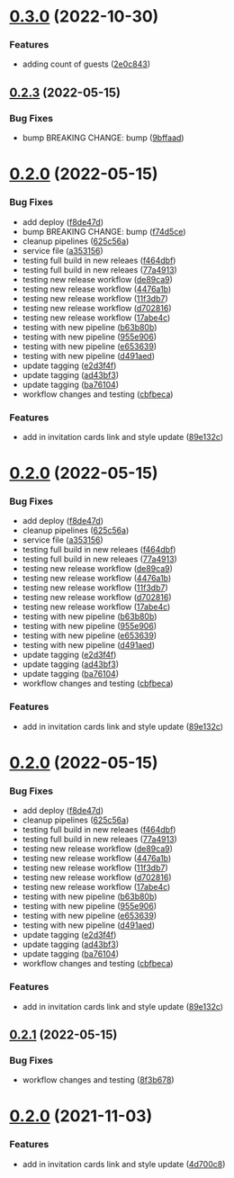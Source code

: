# [0.3.0](https://github.com/LucasCarioca/wedding-registration-admin/compare/v0.2.3...v0.3.0) (2022-10-30)


### Features

* adding count of guests ([2e0c843](https://github.com/LucasCarioca/wedding-registration-admin/commit/2e0c843b497c0c27c4f4751387174996d17f085a))

## [0.2.3](https://github.com/LucasCarioca/wedding-registration-admin/compare/v0.2.2...v0.2.3) (2022-05-15)


### Bug Fixes

* bump BREAKING CHANGE: bump ([9bffaad](https://github.com/LucasCarioca/wedding-registration-admin/commit/9bffaadab566426457eaf4a01baac7595d17e0c4))

# [0.2.0](https://github.com/LucasCarioca/wedding-registration-admin/compare/v0.1.5...v0.2.0) (2022-05-15)


### Bug Fixes

* add deploy ([f8de47d](https://github.com/LucasCarioca/wedding-registration-admin/commit/f8de47d3eb4dd83509d3d537348b611bcc2e7a3b))
* bump BREAKING CHANGE: bump ([f74d5ce](https://github.com/LucasCarioca/wedding-registration-admin/commit/f74d5ce190817de7180b1830cbccd29756da91b9))
* cleanup pipelines ([625c56a](https://github.com/LucasCarioca/wedding-registration-admin/commit/625c56ab08c762cb1d35f20434c0db0ce22ca495))
* service file ([a353156](https://github.com/LucasCarioca/wedding-registration-admin/commit/a35315624c1971f39d0c3ccb571f047c8eeefe64))
* testing full build in new releaes ([f464dbf](https://github.com/LucasCarioca/wedding-registration-admin/commit/f464dbfa2e2487132696a5f5c92235eb8c430af3))
* testing full build in new releaes ([77a4913](https://github.com/LucasCarioca/wedding-registration-admin/commit/77a491335d15993e07aa82ecca52e140d8fcced4))
* testing new release workflow ([de89ca9](https://github.com/LucasCarioca/wedding-registration-admin/commit/de89ca95ddbfb6e5bb8fc8a6ab8e9bc381613c7d))
* testing new release workflow ([4476a1b](https://github.com/LucasCarioca/wedding-registration-admin/commit/4476a1b6e63b4d0cae0e978f536bc0032c1f0502))
* testing new release workflow ([11f3db7](https://github.com/LucasCarioca/wedding-registration-admin/commit/11f3db7af08b19bd552f21e0ab34803307014420))
* testing new release workflow ([d702816](https://github.com/LucasCarioca/wedding-registration-admin/commit/d70281616830ffba09cba1eec3c542264e7556c4))
* testing new release workflow ([17abe4c](https://github.com/LucasCarioca/wedding-registration-admin/commit/17abe4cfe2b618664ebc970a9891d68b9f98a43b))
* testing with new pipeline ([b63b80b](https://github.com/LucasCarioca/wedding-registration-admin/commit/b63b80be0baed99967eb258854bc7badf8ecaad4))
* testing with new pipeline ([955e906](https://github.com/LucasCarioca/wedding-registration-admin/commit/955e9063e0de00342c210bae5c8c42f3d6374d41))
* testing with new pipeline ([e653639](https://github.com/LucasCarioca/wedding-registration-admin/commit/e653639e1605b148f60a28c155f1934057c564c4))
* testing with new pipeline ([d491aed](https://github.com/LucasCarioca/wedding-registration-admin/commit/d491aedeb7d7ef56746e36d186e88759a6a13ece))
* update tagging ([e2d3f4f](https://github.com/LucasCarioca/wedding-registration-admin/commit/e2d3f4f17dbbe590cf9e2b6ca3b71eae7dd4c168))
* update tagging ([ad43bf3](https://github.com/LucasCarioca/wedding-registration-admin/commit/ad43bf36f2826da7351847ea61f4f531666a8390))
* update tagging ([ba76104](https://github.com/LucasCarioca/wedding-registration-admin/commit/ba76104d3b9fd11a29a9e28270870d5bafec5b56))
* workflow changes and testing ([cbfbeca](https://github.com/LucasCarioca/wedding-registration-admin/commit/cbfbecab389fc88fbc61c312a52c422384cb86c7))


### Features

* add in invitation cards link and style update ([89e132c](https://github.com/LucasCarioca/wedding-registration-admin/commit/89e132c011dfff2a7369c1ea277f089d59e79eeb))

# [0.2.0](https://github.com/LucasCarioca/wedding-registration-admin/compare/v0.1.5...v0.2.0) (2022-05-15)


### Bug Fixes

* add deploy ([f8de47d](https://github.com/LucasCarioca/wedding-registration-admin/commit/f8de47d3eb4dd83509d3d537348b611bcc2e7a3b))
* cleanup pipelines ([625c56a](https://github.com/LucasCarioca/wedding-registration-admin/commit/625c56ab08c762cb1d35f20434c0db0ce22ca495))
* service file ([a353156](https://github.com/LucasCarioca/wedding-registration-admin/commit/a35315624c1971f39d0c3ccb571f047c8eeefe64))
* testing full build in new releaes ([f464dbf](https://github.com/LucasCarioca/wedding-registration-admin/commit/f464dbfa2e2487132696a5f5c92235eb8c430af3))
* testing full build in new releaes ([77a4913](https://github.com/LucasCarioca/wedding-registration-admin/commit/77a491335d15993e07aa82ecca52e140d8fcced4))
* testing new release workflow ([de89ca9](https://github.com/LucasCarioca/wedding-registration-admin/commit/de89ca95ddbfb6e5bb8fc8a6ab8e9bc381613c7d))
* testing new release workflow ([4476a1b](https://github.com/LucasCarioca/wedding-registration-admin/commit/4476a1b6e63b4d0cae0e978f536bc0032c1f0502))
* testing new release workflow ([11f3db7](https://github.com/LucasCarioca/wedding-registration-admin/commit/11f3db7af08b19bd552f21e0ab34803307014420))
* testing new release workflow ([d702816](https://github.com/LucasCarioca/wedding-registration-admin/commit/d70281616830ffba09cba1eec3c542264e7556c4))
* testing new release workflow ([17abe4c](https://github.com/LucasCarioca/wedding-registration-admin/commit/17abe4cfe2b618664ebc970a9891d68b9f98a43b))
* testing with new pipeline ([b63b80b](https://github.com/LucasCarioca/wedding-registration-admin/commit/b63b80be0baed99967eb258854bc7badf8ecaad4))
* testing with new pipeline ([955e906](https://github.com/LucasCarioca/wedding-registration-admin/commit/955e9063e0de00342c210bae5c8c42f3d6374d41))
* testing with new pipeline ([e653639](https://github.com/LucasCarioca/wedding-registration-admin/commit/e653639e1605b148f60a28c155f1934057c564c4))
* testing with new pipeline ([d491aed](https://github.com/LucasCarioca/wedding-registration-admin/commit/d491aedeb7d7ef56746e36d186e88759a6a13ece))
* update tagging ([e2d3f4f](https://github.com/LucasCarioca/wedding-registration-admin/commit/e2d3f4f17dbbe590cf9e2b6ca3b71eae7dd4c168))
* update tagging ([ad43bf3](https://github.com/LucasCarioca/wedding-registration-admin/commit/ad43bf36f2826da7351847ea61f4f531666a8390))
* update tagging ([ba76104](https://github.com/LucasCarioca/wedding-registration-admin/commit/ba76104d3b9fd11a29a9e28270870d5bafec5b56))
* workflow changes and testing ([cbfbeca](https://github.com/LucasCarioca/wedding-registration-admin/commit/cbfbecab389fc88fbc61c312a52c422384cb86c7))


### Features

* add in invitation cards link and style update ([89e132c](https://github.com/LucasCarioca/wedding-registration-admin/commit/89e132c011dfff2a7369c1ea277f089d59e79eeb))

# [0.2.0](https://github.com/LucasCarioca/wedding-registration-admin/compare/v0.1.5...v0.2.0) (2022-05-15)


### Bug Fixes

* add deploy ([f8de47d](https://github.com/LucasCarioca/wedding-registration-admin/commit/f8de47d3eb4dd83509d3d537348b611bcc2e7a3b))
* cleanup pipelines ([625c56a](https://github.com/LucasCarioca/wedding-registration-admin/commit/625c56ab08c762cb1d35f20434c0db0ce22ca495))
* testing full build in new releaes ([f464dbf](https://github.com/LucasCarioca/wedding-registration-admin/commit/f464dbfa2e2487132696a5f5c92235eb8c430af3))
* testing full build in new releaes ([77a4913](https://github.com/LucasCarioca/wedding-registration-admin/commit/77a491335d15993e07aa82ecca52e140d8fcced4))
* testing new release workflow ([de89ca9](https://github.com/LucasCarioca/wedding-registration-admin/commit/de89ca95ddbfb6e5bb8fc8a6ab8e9bc381613c7d))
* testing new release workflow ([4476a1b](https://github.com/LucasCarioca/wedding-registration-admin/commit/4476a1b6e63b4d0cae0e978f536bc0032c1f0502))
* testing new release workflow ([11f3db7](https://github.com/LucasCarioca/wedding-registration-admin/commit/11f3db7af08b19bd552f21e0ab34803307014420))
* testing new release workflow ([d702816](https://github.com/LucasCarioca/wedding-registration-admin/commit/d70281616830ffba09cba1eec3c542264e7556c4))
* testing new release workflow ([17abe4c](https://github.com/LucasCarioca/wedding-registration-admin/commit/17abe4cfe2b618664ebc970a9891d68b9f98a43b))
* testing with new pipeline ([b63b80b](https://github.com/LucasCarioca/wedding-registration-admin/commit/b63b80be0baed99967eb258854bc7badf8ecaad4))
* testing with new pipeline ([955e906](https://github.com/LucasCarioca/wedding-registration-admin/commit/955e9063e0de00342c210bae5c8c42f3d6374d41))
* testing with new pipeline ([e653639](https://github.com/LucasCarioca/wedding-registration-admin/commit/e653639e1605b148f60a28c155f1934057c564c4))
* testing with new pipeline ([d491aed](https://github.com/LucasCarioca/wedding-registration-admin/commit/d491aedeb7d7ef56746e36d186e88759a6a13ece))
* update tagging ([e2d3f4f](https://github.com/LucasCarioca/wedding-registration-admin/commit/e2d3f4f17dbbe590cf9e2b6ca3b71eae7dd4c168))
* update tagging ([ad43bf3](https://github.com/LucasCarioca/wedding-registration-admin/commit/ad43bf36f2826da7351847ea61f4f531666a8390))
* update tagging ([ba76104](https://github.com/LucasCarioca/wedding-registration-admin/commit/ba76104d3b9fd11a29a9e28270870d5bafec5b56))
* workflow changes and testing ([cbfbeca](https://github.com/LucasCarioca/wedding-registration-admin/commit/cbfbecab389fc88fbc61c312a52c422384cb86c7))


### Features

* add in invitation cards link and style update ([89e132c](https://github.com/LucasCarioca/wedding-registration-admin/commit/89e132c011dfff2a7369c1ea277f089d59e79eeb))

## [0.2.1](https://github.com/LucasCarioca/wedding-registration-admin/compare/v0.2.0...v0.2.1) (2022-05-15)


### Bug Fixes

* workflow changes and testing ([8f3b678](https://github.com/LucasCarioca/wedding-registration-admin/commit/8f3b67847001f52bcc804347e136f470c7b2a067))

# [0.2.0](https://github.com/LucasCarioca/wedding-registration-admin/compare/v0.1.18...v0.2.0) (2021-11-03)


### Features

* add in invitation cards link and style update ([4d700c8](https://github.com/LucasCarioca/wedding-registration-admin/commit/4d700c8260f21520bdad9b79af1ed940406c9432))
